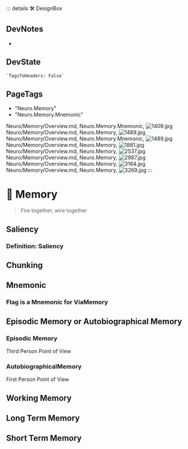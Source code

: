 ::: details 🛠 <dev>DesignBox</dev>

## DevNotes

-

## DevState

```py
`TagsToHeaders: False`
```

<h2>PageTags</h2>

- "Neuro.Memory"
- "Neuro.Memory.Mnemonic"

Neuro/Memory/Overview.md, <dev>Neuro.Memory.Mnemonic</dev>, ![1409.jpg](/PaperPhoto/1409.jpg)
Neuro/Memory/Overview.md, <dev>Neuro.Memory</dev>, ![1489.jpg](/PaperPhoto/1489.jpg)
Neuro/Memory/Overview.md, <dev>Neuro.Memory.Mnemonic</dev>, ![1489.jpg](/PaperPhoto/1489.jpg)
Neuro/Memory/Overview.md, <dev>Neuro.Memory</dev>, ![1881.jpg](/PaperPhoto/1881.jpg)
Neuro/Memory/Overview.md, <dev>Neuro.Memory</dev>, ![2537.jpg](/PaperPhoto/2537.jpg)
Neuro/Memory/Overview.md, <dev>Neuro.Memory</dev>, ![2987.jpg](/PaperPhoto/2987.jpg)
Neuro/Memory/Overview.md, <dev>Neuro.Memory</dev>, ![3164.jpg](/PaperPhoto/3164.jpg)
Neuro/Memory/Overview.md, <dev>Neuro.Memory</dev>, ![3269.jpg](/PaperPhoto/3269.jpg)
:::

# 💜 <neuro>Memory</neuro>

> Fire together, wire together

## Saliency

### Definition: Saliency

## Chunking

## Mnemonic

### Flag is a Mnemonic for ViaMemory

## Episodic Memory or Autobiographical Memory

### Episodic Memory

Third Person Point of View

### AutobiographicalMemory

First Person Point of View

## Working Memory

## Long Term Memory

## Short Term Memory

